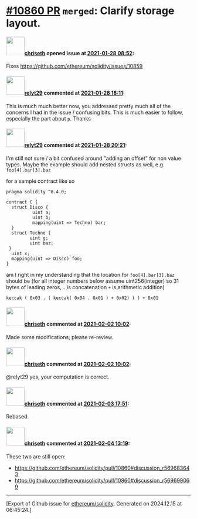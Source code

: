 # [\#10860 PR](https://github.com/ethereum/solidity/pull/10860) `merged`: Clarify storage layout.

#### <img src="https://avatars.githubusercontent.com/u/9073706?v=4" width="50">[chriseth](https://github.com/chriseth) opened issue at [2021-01-28 08:52](https://github.com/ethereum/solidity/pull/10860):

Fixes https://github.com/ethereum/solidity/issues/10859

#### <img src="https://avatars.githubusercontent.com/u/4326714?u=880620c5d3d565f396d5d28f2c35b75146352a84&v=4" width="50">[relyt29](https://github.com/relyt29) commented at [2021-01-28 18:11](https://github.com/ethereum/solidity/pull/10860#issuecomment-769275576):

This is much much better now, you addressed pretty much all of the concerns I had in the issue / confusing bits. This is much easier to follow, especially the part about `p`. Thanks

#### <img src="https://avatars.githubusercontent.com/u/4326714?u=880620c5d3d565f396d5d28f2c35b75146352a84&v=4" width="50">[relyt29](https://github.com/relyt29) commented at [2021-01-28 20:21](https://github.com/ethereum/solidity/pull/10860#issuecomment-769359652):

I'm still not sure /  a bit confused around "adding an offset" for non value types. Maybe the example should add nested structs as well, e.g. `foo[4].bar[3].baz`

for a sample contract like so

```
pragma solidity ^0.4.0;

contract C {
  struct Disco { 
          uint a; 
          uint b; 
          mapping(uint => Techno) bar;
  }
  struct Techno {
         uint g;
         uint baz; 
 }
  uint x;
  mapping(uint => Disco) foo;
}

```

am I right in my understanding that the location for `foo[4].bar[3].baz` should be (for all integer numbers below assume uint256(integer) so 31 bytes of leading zeros, `.` is concatenation `+` is arithmetic addition)

`keccak ( 0x03 . ( keccak( 0x04 . 0x01 ) + 0x02) ) ) + 0x01`

#### <img src="https://avatars.githubusercontent.com/u/9073706?v=4" width="50">[chriseth](https://github.com/chriseth) commented at [2021-02-02 10:02](https://github.com/ethereum/solidity/pull/10860#issuecomment-771518975):

Made some modifications, please re-review.

#### <img src="https://avatars.githubusercontent.com/u/9073706?v=4" width="50">[chriseth](https://github.com/chriseth) commented at [2021-02-02 10:02](https://github.com/ethereum/solidity/pull/10860#issuecomment-771519120):

@relyt29 yes, your computation is correct.

#### <img src="https://avatars.githubusercontent.com/u/9073706?v=4" width="50">[chriseth](https://github.com/chriseth) commented at [2021-02-03 17:51](https://github.com/ethereum/solidity/pull/10860#issuecomment-772699733):

Rebased.

#### <img src="https://avatars.githubusercontent.com/u/9073706?v=4" width="50">[chriseth](https://github.com/chriseth) commented at [2021-02-04 13:19](https://github.com/ethereum/solidity/pull/10860#issuecomment-773297550):

These two are still open:
 - https://github.com/ethereum/solidity/pull/10860#discussion_r569683643
 - https://github.com/ethereum/solidity/pull/10860#discussion_r569699069


-------------------------------------------------------------------------------



[Export of Github issue for [ethereum/solidity](https://github.com/ethereum/solidity). Generated on 2024.12.15 at 06:45:24.]
